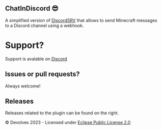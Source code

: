 ## ChatInDiscord 😎
A simplified version of [DiscordSRV](https://www.spigotmc.org/resources/discordsrv.18494/) that allows to send Minecraft messages to a Discord channel using a webhook.

# Support? 
Support is avalable on [Discord](https://discord.gg/RxBRqmJTrk)

## Issues or pull requests?
Always welcome!

## Releases
Releases related to the plugin can be found on the right.

© Devolvex 2023 - Licensed under [Eclipse Public License 2.0](https://github.com/Devolvex/ChatInDiscord/blob/main/LICENSE)
